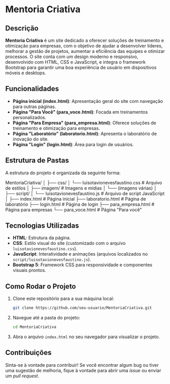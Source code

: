 # Mentoria Criativa

## Descrição

**Mentoria Criativa** é um site dedicado a oferecer soluções de treinamento e otimização para empresas, com o objetivo de ajudar a desenvolver líderes, melhorar a gestão de projetos, aumentar a eficiência das equipes e otimizar processos. O site conta com um design moderno e responsivo, desenvolvido com HTML, CSS e JavaScript, e integra o framework Bootstrap para garantir uma boa experiência de usuário em dispositivos móveis e desktops.

## Funcionalidades

- **Página inicial (index.html)**: Apresentação geral do site com navegação para outras páginas.
- **Página "Para Você" (para_voce.html)**: Focada em treinamentos personalizados.
- **Página "Para Empresa" (para_empresa.html)**: Oferece soluções de treinamento e otimização para empresas.
- **Página "Laboratório" (laboratorio.html)**: Apresenta o laboratório de inovação do site.
- **Página "Login" (login.html)**: Área para login de usuários.

## Estrutura de Pastas

A estrutura do projeto é organizada da seguinte forma:

MentoriaCriativa/ │ ├── css/ │ └── luisotavionevesfaustino.css # Arquivo de estilos │ ├── imagem/ # Imagens e mídias │ └── (imagens várias) │ ├── script/ │ └── luisotavionevesfaustino.js # Arquivo de script JavaScript │ ├── index.html # Página inicial ├── laboratorio.html # Página de laboratório ├── login.html # Página de login ├── para_empresa.html # Página para empresas └── para_voce.html # Página "Para você"


## Tecnologias Utilizadas

- **HTML**: Estrutura da página.
- **CSS**: Estilo visual do site (customizado com o arquivo `luisotavionevesfaustino.css`).
- **JavaScript**: Interatividade e animações (arquivos localizados no `script/luisotavionevesfaustino.js`).
- **Bootstrap 5**: Framework CSS para responsividade e componentes visuais prontos.

## Como Rodar o Projeto

1. Clone este repositório para a sua máquina local:

    ```bash
    git clone https://github.com/seu-usuario/MentoriaCriativa.git
    ```

2. Navegue até a pasta do projeto:

    ```bash
    cd MentoriaCriativa
    ```

3. Abra o arquivo `index.html` no seu navegador para visualizar o projeto.

## Contribuições

Sinta-se à vontade para contribuir! Se você encontrar algum bug ou tiver uma sugestão de melhoria, fique à vontade para abrir uma *issue* ou enviar um *pull request*.

